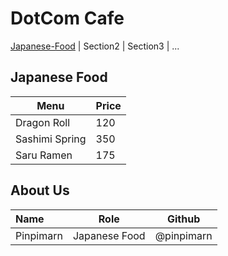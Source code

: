 # DotCom Cafe

[Japanese-Food](#Japanese-Food) | Section2 | Section3 | ...

## Japanese Food

| Menu           | Price |
|----------------|-------|
| Dragon Roll    | 120   |
| Sashimi Spring | 350   |
| Saru Ramen     | 175   |

## About Us

| Name      | Role      | Github          |
|:----------|-----------|-----------------|
| Pinpimarn | Japanese Food | @pinpimarn |


